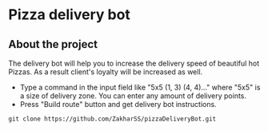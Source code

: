 # Pizza delivery bot

## About the project

The delivery bot will help you to increase the delivery speed of beautiful hot Pizzas. As a result client's loyalty will be increased as well.

- Type a command in the input field like "5x5 (1, 3) (4, 4)..." where "5x5" is a size of delivery zone. You can enter any amount of delivery points.
- Press "Build route" button and get delivery bot instructions.

```
git clone https://github.com/ZakharSS/pizzaDeliveryBot.git
```

